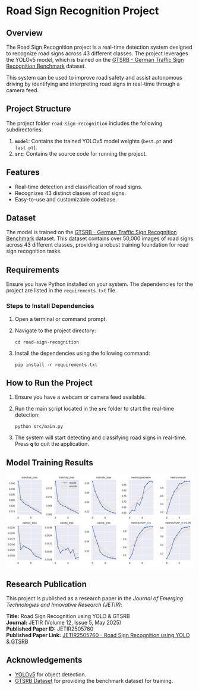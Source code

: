 # Road Sign Recognition Project

## Overview
The Road Sign Recognition project is a real-time detection system designed to recognize road signs across 43 different classes. The project leverages the YOLOv5 model, which is trained on the [GTSRB - German Traffic Sign Recognition Benchmark](https://www.kaggle.com/datasets/meowmeowmeowmeowmeow/gtsrb-german-traffic-sign) dataset.

This system can be used to improve road safety and assist autonomous driving by identifying and interpreting road signs in real-time through a camera feed.

## Project Structure
The project folder `road-sign-recognition` includes the following subdirectories:

1. **`model`**: Contains the trained YOLOv5 model weights (`best.pt` and `last.pt`).
2. **`src`**: Contains the source code for running the project.

## Features
- Real-time detection and classification of road signs.
- Recognizes 43 distinct classes of road signs.
- Easy-to-use and customizable codebase.

## Dataset
The model is trained on the [GTSRB - German Traffic Sign Recognition Benchmark](https://www.kaggle.com/datasets/meowmeowmeowmeowmeow/gtsrb-german-traffic-sign) dataset. This dataset contains over 50,000 images of road signs across 43 different classes, providing a robust training foundation for road sign recognition tasks.

## Requirements
Ensure you have Python installed on your system. The dependencies for the project are listed in the `requirements.txt` file.

### Steps to Install Dependencies
1. Open a terminal or command prompt.
2. Navigate to the project directory:
   
   ```
   cd road-sign-recognition
   ```
4. Install the dependencies using the following command:
   
   ```
   pip install -r requirements.txt
   ```

## How to Run the Project
1. Ensure you have a webcam or camera feed available.
2. Run the main script located in the **`src`** folder to start the real-time detection:
   
   ```
   python src/main.py
   ```
3. The system will start detecting and classifying road signs in real-time. Press **`q`** to quit the application.

## Model Training Results
![Model Training Results](https://github.com/ayushgayakwad/road-sign-recognition/blob/main/model/results.png)

## Research Publication
This project is published as a research paper in the *Journal of Emerging Technologies and Innovative Research (JETIR)*: 

**Title:** Road Sign Recognition using YOLO & GTSRB  
**Journal:** JETIR (Volume 12, Issue 5, May 2025)  
**Published Paper ID:** JETIR2505760  
**Published Paper Link:** [JETIR2505760 - Road Sign Recognition using YOLO & GTSRB](https://www.jetir.org/view?paper=JETIR2505760)

## Acknowledgements
- [YOLOv5](https://github.com/ultralytics/yolov5) for object detection.
- [GTSRB Dataset](https://www.kaggle.com/datasets/meowmeowmeowmeowmeow/gtsrb-german-traffic-sign) for providing the benchmark dataset for training.
  

